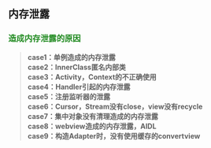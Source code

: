 ## 内存泄露


### <font color=#228B22>造成内存泄露的原因</font>
> **case1：单例造成的内存泄露**  
> **case2：InnerClass匿名内部类**  
> **case3：Activity，Context的不正确使用**  
> **case4：Handler引起的内存泄露**  
> **case5：注册监听器的泄露**  
> **case6：Cursor，Stream没有close，view没有recycle**  
> **case7：集中对象没有清理造成的内存泄露**  
> **case8：webview造成的内存泄露，AIDL**  
> **case9：构造Adapter时，没有使用缓存的convertview**  


